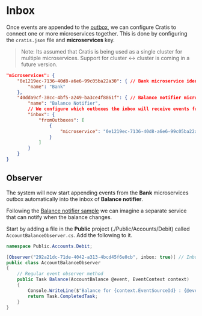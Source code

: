 # Inbox

Once events are appended to the [outbox](../outbox/index.md), we can configure Cratis to connect one or more microservices together.
This is done by configuring the `cratis.json` file and **microservices** key.

> Note: Its assumed that Cratis is being used as a single cluster for multiple microservices. Support for cluster <-> cluster
> is coming in a future version.

```json
"microservices": {
    "0e1219ec-7136-40d8-a6e6-99c05ba22a30": { // Bank microservice identifier
        "name": "Bank"
    },
    "40dda9cf-38cc-4bf5-a249-ba3ce4f8861f": { // Balance notifier microservice identifier
        "name": "Balance Notifier",
        // We configure which outboxes the inbox will receive events from
        "inbox": {
            "fromOutboxes": [
                {
                    "microservice": "0e1219ec-7136-40d8-a6e6-99c05ba22a30"  // Bank
                }
            ]
        }
    }
}
```

## Observer

The system will now start appending events from the **Bank** microservices outbox automatically into the inbox of
**Balance notifier**.

Following the [Balance notifier sample](../../../Samples/BalanceNotifier/) we can imagine a separate service
that can notify when the balance changes.

Start by adding a file in the **Public** project (./Public/Accounts/Debit) called `AccountBalanceObserver.cs`.
Add the following to it.

```csharp
namespace Public.Accounts.Debit;

[Observer("292a21dc-71de-4042-a313-4bcd45f6e0cb", inbox: true)] // Inbox: true makes this observer observe the inbox instead of the event log.
public class AccountBalanceObserver
{
    // Regular event observer method
    public Task Balance(AccountBalance @event, EventContext context)
    {
        Console.WriteLine($"Balance for {context.EventSourceId} : {@event.Balance}");
        return Task.CompletedTask;
    }
}
```
